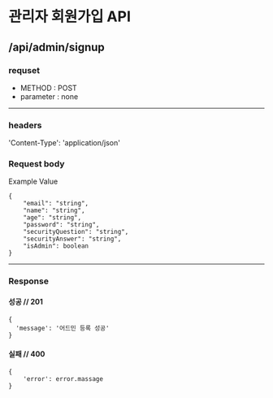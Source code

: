 # 관리자 회원가입 API

## /api/admin/signup

### requset

- METHOD : POST
- parameter : none

---

### headers

'Content-Type': 'application/json'

### Request body

Example Value

```
{
    "email": "string",
    "name": "string",
    "age": "string",
    "password": "string",
    "securityQuestion": "string",
    "securityAnswer": "string",
    "isAdmin": boolean
}
```

---

### Response

#### 성공 // 201

```
{
  'message': '어드민 등록 성공' 
}
```

#### 실패 // 400

```
{
    'error': error.massage
}
```
